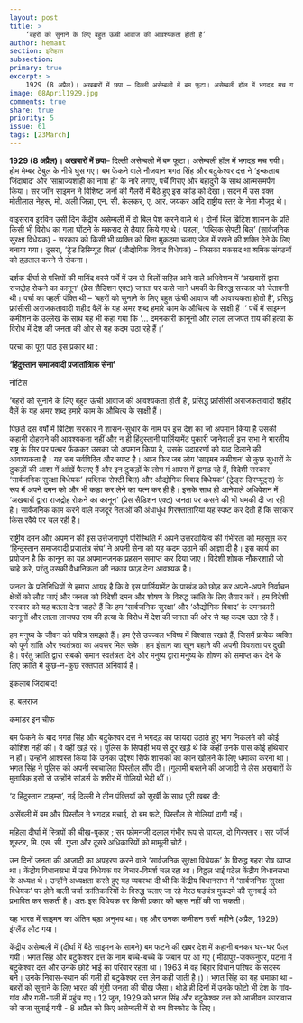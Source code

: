 ```yaml
---
layout: post
title: >
    ‘बहरों को सुनाने के लिए बहुत ऊंची आवाज की आवश्यकता होती है’
author: hemant
section: इतिहास
subsection:
primary: true
excerpt: >
    1929 (8 अप्रैल)। अखबारों में छपा – दिल्ली असेम्बली में बम फूटा। असेम्बली हॉल में भगदड़ मच गयी। होम मेम्बर टेबुल के नीचे घुस गए। बम फेंकने वाले नौजवान भगत सिंह और बटुकेश्वर दत्त ने ‘इन्कलाब जिंदाबाद’ और ‘साम्राज्यशाही का नाश हो’ के नारे लगाए, पर्चे गिराए और बहादुरी के साथ आत्मसमर्पण किया। सर जॉन साइमन ने विशिष्ट जनों की गैलरी में बैठे हुए इस कांड को देखा।
image: 08April1929.jpg
comments: true
share: true
priority: 5
issue: 61
tags: [23March]
---
```


**1929 (8 अप्रैल)। अखबारों में छपा**– दिल्ली असेम्बली में बम फूटा। असेम्बली हॉल में भगदड़ मच गयी। होम मेम्बर टेबुल के नीचे घुस गए। बम फेंकने वाले नौजवान भगत सिंह और बटुकेश्वर दत्त ने ‘इन्कलाब जिंदाबाद’ और ‘साम्राज्यशाही का नाश हो’ के नारे लगाए, पर्चे गिराए और बहादुरी के साथ आत्मसमर्पण किया। सर जॉन साइमन ने विशिष्ट जनों की गैलरी में बैठे हुए इस कांड को देखा। सदन में उस वक्त मोतीलाल नेहरू, मो. अली जिन्ना, एन. सी. केलकर, ए. आर. जयकर आदि राष्ट्रीय स्तर के नेता मौजूद थे।

वाइसराय इरविन उसी दिन केंद्रीय असेम्बली में दो बिल पेश करने वाले थे। दोनों बिल ब्रिटिश शासन के प्रति किसी भी विरोध का गला घोंटने के मकसद से तैयार किये गए थे। पहला, ‘पब्लिक सेफ्टी बिल’ (सार्वजनिक सुरक्षा विधेयक) - सरकार को किसी भी व्यक्ति को बिना मुकदमा चलाए जेल में रखने की शक्ति देने के लिए बनाया गया। दूसरा, ‘ट्रेड डिस्प्यिूट बिल’ (औद्योगिक विवाद विधेयक) – जिसका मकसद था श्रमिक संगठनों को हड़ताल करने से रोकना।

दर्शक दीर्घा से पत्तियों की मानिंद बरसे पर्चे में उन दो बिलों सहित आने वाले अधिवेशन में ‘अखबारों द्वारा राजद्रोह रोकने का कानून’ (प्रेस सैडिशन एक्ट) जनता पर कसे जाने धमकी के विरुद्ध सरकार को चेतावनी थी। पर्चा का पहली पंक्ति थी – ‘बहरों को सुनाने के लिए बहुत ऊंची आवाज की आवश्यकता होती है’, प्रसिद्ध फ्रांसीसी अराजकतावादी शहीद वैलें के यह अमर शब्द हमारे काम के औचित्य के साक्षी हैं।’ पर्चे में साइमन कमीशन के उल्लेख के साथ यह भी कहा गया कि ‘... दमनकारी कानूनों और लाला लाजपत राय की हत्या के विरोध में देश की जनता की ओर से यह कदम उठा रहे हैं।’

परचा का पूरा पाठ इस प्रकार था :

**‘हिंदुस्तान समाजवादी प्रजातांत्रिाक सेना’**

नोटिस

‘बहरों को सुनाने के लिए बहुत ऊंची आवाज की आवश्यकता होती है’, प्रसिद्ध फ्रांसीसी अराजकतावादी शहीद वैलें के यह अमर शब्द हमारे काम के औचित्य के साक्षी हैं।

पिछले दस वर्षों में ब्रिटिश सरकार ने शासन-सुधार के नाम पर इस देश का जो अपमान किया है उसकी कहानी दोहराने की आवश्यकता नहीं और न ही हिंदुस्तानी पार्लियामेंट पुकारी जानेवाली इस सभा ने भारतीय राष्ट्र के सिर पर पत्थर फेंककर उसका जो अपमान किया है, उसके उदाहरणों को याद दिलाने की आवश्यकता है। यह सब सर्वविदित और स्पष्ट है। आज फिर जब लोग ‘साइमन कमीशन’ से कुछ सुधारों के टुकड़ों की आशा में आंखें फैलाए हैं और इन टुकड़ों के लोभ मं आपस में झगड़ रहे हैं, विदेशी सरकार ‘सार्वजनिक सुरक्षा विधेयक’ (पब्लिक सेफ्टी बिल) और औद्योगिक विवाद विधेयक’ (ट्रेड्स डिस्प्यूट्स) के रूप में अपने दमन को और भी कड़ा कर लेने का यत्न कर ही है। इसके साथ ही आनेवाले अधिवेशन में ‘अखबारों द्वारा राजद्रोह रोकने का कानून’ (प्रेस सैडिशन एक्ट) जनता पर कसने की भी धमकी दी जा रही है। सार्वजनिक काम करने वाले मजदूर नेताओं की अंधाधुंध गिरफ्तातारियां यह स्पष्ट कर देती हैं कि सरकार किस रवैये पर चल रही है।

राष्ट्रीय दमन और अपमान की इस उत्तेजनापूर्ण परिस्थिति में अपने उत्तरदायित्व की गंभीरता को महसूस कर ‘हिन्दुस्तान समाजवादी प्रजातंत्र संघ’ ने अपनी सेना को यह कदम उठाने की आज्ञा दी है। इस कार्य का प्रयोजन है कि कानून का यह अपमानजनक प्रहसन समाप्त कर दिया जाए। विदेशी शोषक नौकरशाही जो चाहे करे, परंतु उसकी वैधानिकता की नकाब फाड़ देना आवश्यक है।

जनता के प्रतिनिधियों से हमारा आग्रह है कि वे इस पार्लियामेंट के पाखंड को छोड़ कर अपने-अपने निर्वाचन क्षेत्रों को लौट जाएं और जनता को विदेशी दमन और शोषण के विरुद्ध क्रांति के लिए तैयार करें। हम विदेशी सरकार को यह बतला देना चाहते हैं कि हम ‘सार्वजनिक सुरक्षा’ और ‘औद्योगिक विवाद’ के दमनकारी कानूनों और लाला लाजपत राय की हत्या के विरोध में देश की जनता की ओर से यह कदम उठा रहे हैं।

हम मनुष्य के जीवन को पवित्र समझते हैं। हम ऐसे उज्ज्वल भविष्य में विश्वास रखते हैं, जिसमें प्रत्येक व्यक्ति को पूर्ण शांति और स्वतंत्रता का अवसर मिल सके। हम इंसान का खून बहाने की अपनी विवशता पर दुखी है। परंतु क्रांति द्वारा सबको समान स्वतंत्रता देने और मनुष्य द्वारा मनुष्य के शोषण को समाप्त कर देने के लिए क्रांति में कुछ-न-कुछ रक्तपात अनिवार्य है।

इंकलाब जिंदाबाद!

ह. बलराज

कमांडर इन चीफ

बम फेंकने के बाद भगत सिंह और बटुकेश्वर दत्त ने भगदड़ का फायदा उठाते हुए भाग निकलने की कोई कोशिश नहीं की। वे वहीं खड़े रहे। पुलिस के सिपाही भय से दूर खड़े थे कि कहीं उनके पास कोई हथियार न हों। उन्होंने आश्वस्त किया कि उनका उद्देश्य सिर्फ शासकों का कान खोलने के लिए धमाका करना था। भगत सिंह ने पुलिस को अपनी स्वचालित पिस्तौल सौंप दी। (गुलामी बरतने की आजादी से लैस अखबारों के मुताबिक़ इसी से उन्होंने सांडर्स के शरीर में गोलियों भेदी थीं।)

‘द हिंदुस्तान टाइम्स’, नई दिल्ली ने तीन पंक्तियों की सुर्खी के साथ पूरी खबर दी:

असेंबली में बम और पिस्तौल ने भगदड़ मचाई, दो बम फटे, पिस्तौल से गोलियां दागी गईं।

महिला दीर्घा में स्त्रियों की चीख-पुकार ; सर फोमनजी दलाल गंभीर रूप से घायल, दो गिरफ्तार। सर जॉर्ज शूस्टर, मि. एस. सी. गुप्ता और दूसरे अधिकारियों को मामूली चोटें।

उन दिनों जनता की आजादी का अपहरण करने वाले ‘सार्वजनिक सुरक्षा विधेयक’ के विरुद्ध गहरा रोष व्याप्त था। केंद्रीय विधानसभा में उस विधेयक पर विचार-विमर्श चल रहा था। विट्ठल भाई पटेल केंद्रीय विधानसभा के अध्यक्ष थे। उन्होंने अध्यक्षता करते हुए यह व्यवस्था दी थी कि केंद्रीय विधानसभा में ‘सार्वजनिक सुरक्षा विधेयक’ पर होने वाली चर्चा क्रांतिकारियों के विरुद्ध चलाए जा रहे मेरठ षड्यंत्र मुकदमे की सुनवाई को प्रभावित कर सकती है। अतः इस विधेयक पर किसी प्रकार की बहस नहीं की जा सकती।

यह भारत में साइमन का अंतिम बड़ा अनुभव था। वह और उनका कमीशन उसी महीने (अप्रैल, 1929) इंग्लैंड लौट गया।

केंद्रीय असेम्बली में (दीर्घा में बैठे साइमन के सामने) बम फटने की खबर देश में कहानी बनकर घर-घर फैल गयी। भगत सिंह और बटुकेश्वर दत्त के नाम बच्चे-बच्चे के जबान पर आ गए ( मीठापुर-जक्कनुपर, पटना में बटुकेश्वर दत्त और उनके छोटे भाई का परिवार रहता था। 1963 में वह बिहार विधान परिषद के सदस्य बने। उनके निवास-स्थान की गली ही बटुकेश्वर दत्त लेन कही जाती है।)। भगत सिंह का यह धमाका था - बहरों को सुनाने के लिए भारत की गूंगी जनता की चीख जैसा। थोड़े ही दिनों में उनके फोटो भी देश के गांव-गांव और गली-गली में पहुंच गए। 12 जून, 1929 को भगत सिंह और बटुकेश्वर दत्त को आजीवन कारावास की सजा सुनाई गयी - 8 अप्रैल को किए असेम्बली में दो बम विस्फोट के लिए।